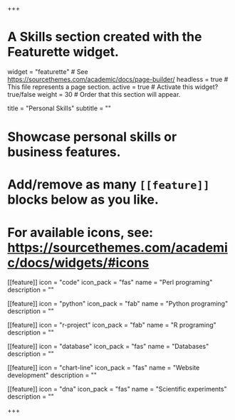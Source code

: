 +++
# A Skills section created with the Featurette widget.
widget = "featurette"  # See https://sourcethemes.com/academic/docs/page-builder/
headless = true  # This file represents a page section.
active = true  # Activate this widget? true/false
weight = 30  # Order that this section will appear.

title = "Personal Skills"
subtitle = ""

# Showcase personal skills or business features.
# 
# Add/remove as many `[[feature]]` blocks below as you like.
# 
# For available icons, see: https://sourcethemes.com/academic/docs/widgets/#icons

[[feature]]
  icon = "code"
  icon_pack = "fas"
  name = "Perl programing"
  description = ""

[[feature]]
  icon = "python"
  icon_pack = "fab"
  name = "Python programing"
  description = ""
  
[[feature]]
  icon = "r-project"
  icon_pack = "fab"
  name = "R programing"
  description = ""

[[feature]]
  icon = "database"
  icon_pack = "fas"
  name = "Databases"
  description = ""
  
[[feature]]
  icon = "chart-line"
  icon_pack = "fas"
  name = "Website development"
  description = ""  
 
[[feature]]
  icon = "dna"
  icon_pack = "fas"
  name = "Scientific experiments"
  description = ""
  
+++
